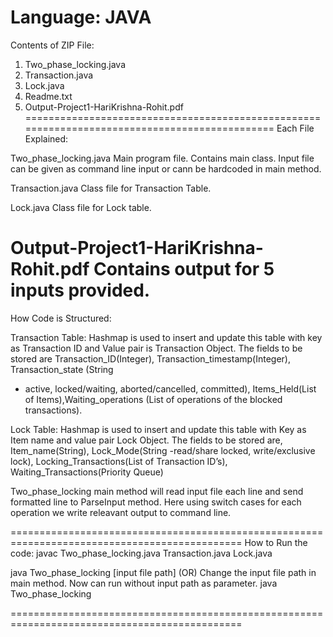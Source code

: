 Language: JAVA
==============================================================================================
Contents of ZIP File:
1. Two_phase_locking.java
2. Transaction.java
3. Lock.java
4. Readme.txt
5. Output-Project1-HariKrishna-Rohit.pdf
==============================================================================================
Each File Explained:

Two_phase_locking.java
Main program file. Contains main class. Input file can be given as command line input 
or cann be hardcoded in main method.

Transaction.java
Class file for Transaction Table. 

Lock.java
Class file for Lock table.

Output-Project1-HariKrishna-Rohit.pdf
Contains output for 5 inputs provided.
==============================================================================================
How Code is Structured:

Transaction Table: Hashmap is used to insert and update this table with key as
Transaction ID and Value pair is Transaction Object. The fields to be stored are
Transaction_ID(Integer), Transaction_timestamp(Integer), Transaction_state (String
- active, locked/waiting, aborted/cancelled, committed), Items_Held(List of
Items),Waiting_operations (List of operations of the blocked transactions).

Lock Table: Hashmap is used to insert and update this table with Key as Item name
and value pair Lock Object. The fields to be stored are, Item_name(String),
Lock_Mode(String -read/share locked, write/exclusive lock),
Locking_Transactions(List of Transaction ID’s), Waiting_Transactions(Priority
Queue)

Two_phase_locking main method will read input file each line and send formatted line to ParseInput
method. Here using switch cases for each operation we write releavant output to command line.

==============================================================================================
How to Run the code:
javac Two_phase_locking.java Transaction.java Lock.java

java Two_phase_locking [input file path]
(OR)
Change the input file path in main method. Now can run without input path as parameter.
java Two_phase_locking

==============================================================================================
